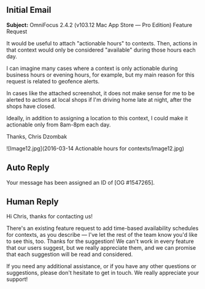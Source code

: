 ## Initial Email

**Subject:** OmniFocus 2.4.2 (v103.12 Mac App Store — Pro Edition) Feature Request

It would be useful to attach "actionable hours" to contexts. Then, actions in that context would only be considered "available" during those hours each day.

I can imagine many cases where a context is only actionable during business hours or evening hours, for example, but my main reason for this request is related to geofence alerts.

In cases like the attached screenshot, it does not make sense for me to be alerted to actions at local shops if I'm driving home late at night, after the shops have closed.

Ideally, in addition to assigning a location to this context, I could make it actionable only from 8am-8pm each day.

Thanks,
Chris Dzombak

![Image12.jpg](2016-03-14 Actionable hours for contexts/Image12.jpg)

## Auto Reply

Your message has been assigned an ID of [OG #1547265].

## Human Reply

Hi Chris, thanks for contacting us!

There's an existing feature request to add time-based availability schedules for contexts, as you describe — I've let the rest of the team know you'd like to see this, too. Thanks for the suggestion! We can't work in every feature that our users suggest, but we really appreciate them, and we can promise that each suggestion will be read and considered.

If you need any additional assistance, or if you have any other questions or suggestions, please don't hesitate to get in touch. We really appreciate your support!
